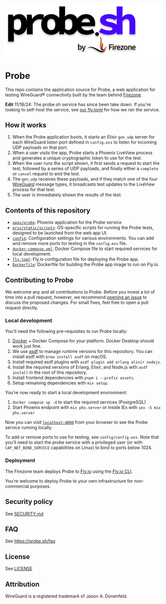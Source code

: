 <p align="center">
  <a href="https://probe.sh">
    <picture>
    <source media="(prefers-color-scheme: dark)" srcset="./priv/static/images/probe-logo-dark.svg">
    <img alt="Probe logo" src="./priv/static/images/probe-logo-light.svg">
    </picture>
  </a>
</p>

# Probe

This repo contains the application source for Probe, a web application for testing WireGuard® connectivity built by the team behind [Firezone](https://www.github.com/firezone/firezone).

**Edit** 11/18/24: The probe.sh service has since been take down. If you're looking to self-host the service, see [our fly.toml](https://github.com/firezone/probe/blob/main/fly.toml) for how we ran the service.

## How it works

1. When the Probe application boots, it starts an Elixir `gen_udp` server for each WireGuard listen port defined in `config.exs` to listen for incoming UDP payloads on that port.
1. When a user visits the app, Probe starts a Phoenix LiveView process and generates a unique cryptographic token to use for the test.
1. When the user runs the script shown, it first sends a request to start the test, followed by a series of UDP payloads, and finally either a `complete` or `cancel` request to end the test.
1. The `gen_udp` receives these payloads, and if they match one of the four [WireGuard](https://www.wireguard.com) message types, it broadcasts test updates to the LiveView process for that test.
1. The user is immediately shown the results of the test.

## Contents of this repository

- [`apps/probe`](apps/probe): Phoenix application for the Probe service
- [`priv/static/scripts`](priv/static/scripts): OS-specific scripts for running the Probe tests, designed to be launched from the web app UI.
- [`config`](config): Configuration settings for various environments. You can add and remove more ports for testing in the `config.exs` file.
- [`docker-compose.yml`](docker-compose.yml): Docker Compose file to start required services for local development.
- [`fly.toml`](fly.toml): Fly.io configuration file for deploying the Probe app.
- [`Dockerfile`](Dockerfile): Dockerfile for building the Probe app image to run on Fly.io.

## Contributing to Probe

We welcome any and all contributions to Probe.
Before you invest a lot of time into a pull request, however, we recommend [opening an issue](https://www.github.com/firezone/probe/issues/new) to discuss the proposed changes.
For small fixes, feel free to open a pull request directly.

### Local development

You'll need the following pre-requisites to run Probe locally:

1. [Docker](https://docs.docker.com/get-docker/) + Docker Compose for your platform. Docker Desktop should work just fine.
1. We use [asdf](https://asdf-vm.com) to manage runtime versions for this repository. You can install asdf with `brew install asdf` on macOS.
1. Install required asdf plugins with `asdf plugin add erlang elixir nodejs`.
1. Install the required versions of Erlang, Elixir, and Node.js with `asdf install` in the root of this repository.
1. Install frontend dependencies with `pnpm i --prefix assets`.
1. Setup remaining dependencies with `mix setup`.

You're now ready to start a local development environment:

1. `docker compose up -d` to start the required services (PostgreSQL)
1. Start Phoenix endpoint with `mix phx.server` or inside IEx with `iex -S mix phx.server`

Now you can visit [`localhost:4000`](http://localhost:4000) from your browser to see the Probe service running locally.

To add or remove ports to use for testing, see `config/config.exs`.
Note that you'll need to start the probe service with a privileged user (or with `CAP_NET_BIND_SERVICE` capabilities on Linux) to bind to ports below 1024.

### Deployment

The Firezone team deploys Probe to [Fly.io](https://fly.io) using the [Fly.io CLI](https://fly.io/docs/getting-started/installing-fly/).

You're welcome to deploy Probe to your own infrastructure for non-commercial purposes.

## Security policy

See [SECURITY.md](SECURITY.md)

## FAQ

See https://probe.sh/faq

## License

See [LICENSE](LICENSE)

## Attribution

WireGuard is a registered trademark of Jason A. Donenfeld.
